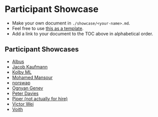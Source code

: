 # Participant Showcase

- Make your own document in `./showcase/<your-name>.md`.  
- Feel free to use [this as a template](./piper.md).
- Add a link to your document to the TOC above in alphabetical order.

## Participant Showcases

- [Albus](./albus.md)
- [Jacob Kaufmann](./jacob.md)
- [Kolby ML](./kolbyml.md)
- [Mohamed Mansour](./mohamedmansour.md)
- [norswap](./norswap.md)
- [Ognyan Genev](./ogenev.md)
- [Peter Davies](./ultratwo.md)
- [Piper (not actually for hire)](./piper.md)
- [Victor Wei](./victor.md)
- [Voith](./voith.md)
